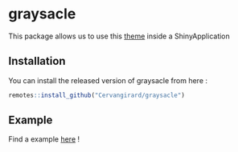 
<!-- README.md is generated from README.Rmd. Please edit that file -->

# graysacle

This package allows us to use this
[theme](https://blackrockdigital.github.io/startbootstrap-grayscale/)
inside a ShinyApplication

## Installation

You can install the released version of graysacle from here :

``` r
remotes::install_github("Cervangirard/graysacle")
```

## Example

Find a example [here](https://cervangirard.shinyapps.io/graysacle) !
